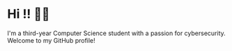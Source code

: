 # Hi !! 👋😺

I'm a third-year Computer Science student with a passion for cybersecurity. Welcome to my GitHub profile!
